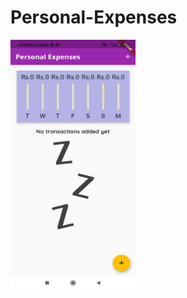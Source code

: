 # Personal-Expenses
<img src="https://github.com/GaganVashisht/Personal-Expenses/blob/766fecad37b476d1aa1106018098bbe18b53a54c/Expenses%20images/Screenshot_2021-05-17-16-58-44-345_com.example.personalexpense.jpg" width="200" height="400" />
